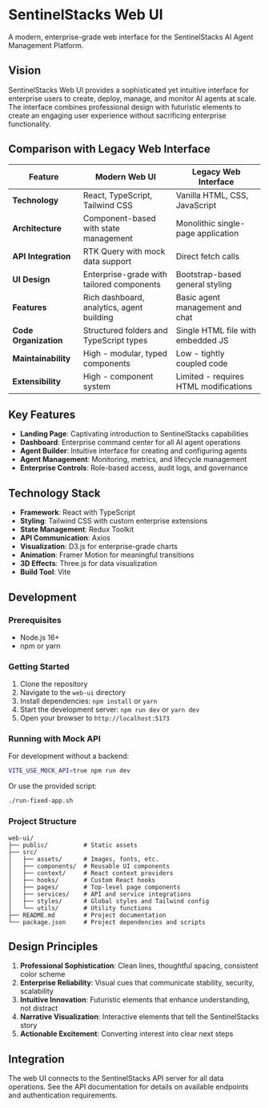 # SentinelStacks Web UI

A modern, enterprise-grade web interface for the SentinelStacks AI Agent Management Platform.

## Vision

SentinelStacks Web UI provides a sophisticated yet intuitive interface for enterprise users to create, deploy, manage, and monitor AI agents at scale. The interface combines professional design with futuristic elements to create an engaging user experience without sacrificing enterprise functionality.

## Comparison with Legacy Web Interface

| Feature | Modern Web UI | Legacy Web Interface |
|---------|--------------|---------------------|
| **Technology** | React, TypeScript, Tailwind CSS | Vanilla HTML, CSS, JavaScript |
| **Architecture** | Component-based with state management | Monolithic single-page application |
| **API Integration** | RTK Query with mock data support | Direct fetch calls |
| **UI Design** | Enterprise-grade with tailored components | Bootstrap-based general styling |
| **Features** | Rich dashboard, analytics, agent building | Basic agent management and chat |
| **Code Organization** | Structured folders and TypeScript types | Single HTML file with embedded JS |
| **Maintainability** | High - modular, typed components | Low - tightly coupled code |
| **Extensibility** | High - component system | Limited - requires HTML modifications |

## Key Features

- **Landing Page**: Captivating introduction to SentinelStacks capabilities
- **Dashboard**: Enterprise command center for all AI agent operations
- **Agent Builder**: Intuitive interface for creating and configuring agents
- **Agent Management**: Monitoring, metrics, and lifecycle management
- **Enterprise Controls**: Role-based access, audit logs, and governance

## Technology Stack

- **Framework**: React with TypeScript
- **Styling**: Tailwind CSS with custom enterprise extensions
- **State Management**: Redux Toolkit
- **API Communication**: Axios
- **Visualization**: D3.js for enterprise-grade charts
- **Animation**: Framer Motion for meaningful transitions
- **3D Effects**: Three.js for data visualization
- **Build Tool**: Vite

## Development

### Prerequisites

- Node.js 16+
- npm or yarn

### Getting Started

1. Clone the repository
2. Navigate to the `web-ui` directory
3. Install dependencies: `npm install` or `yarn`
4. Start the development server: `npm run dev` or `yarn dev`
5. Open your browser to `http://localhost:5173`

### Running with Mock API

For development without a backend:

```bash
VITE_USE_MOCK_API=true npm run dev
```

Or use the provided script:

```bash
./run-fixed-app.sh
```

### Project Structure

```
web-ui/
├── public/          # Static assets
├── src/
│   ├── assets/      # Images, fonts, etc.
│   ├── components/  # Reusable UI components
│   ├── context/     # React context providers
│   ├── hooks/       # Custom React hooks
│   ├── pages/       # Top-level page components
│   ├── services/    # API and service integrations
│   ├── styles/      # Global styles and Tailwind config
│   └── utils/       # Utility functions
├── README.md        # Project documentation
└── package.json     # Project dependencies and scripts
```

## Design Principles

1. **Professional Sophistication**: Clean lines, thoughtful spacing, consistent color scheme
2. **Enterprise Reliability**: Visual cues that communicate stability, security, scalability
3. **Intuitive Innovation**: Futuristic elements that enhance understanding, not distract
4. **Narrative Visualization**: Interactive elements that tell the SentinelStacks story
5. **Actionable Excitement**: Converting interest into clear next steps

## Integration

The web UI connects to the SentinelStacks API server for all data operations. See the API documentation for details on available endpoints and authentication requirements.

